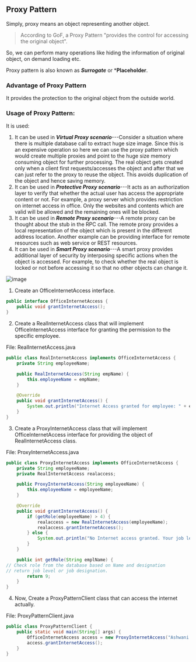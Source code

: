 ## Proxy Pattern

Simply, proxy means an object representing another object.

> According to GoF, a Proxy Pattern "provides the control for accessing the original object".

So, we can perform many operations like hiding the information of original object, on demand loading etc.

Proxy pattern is also known as ***Surrogate*** or ***Placeholder**.

### Advantage of Proxy Pattern

It provides the protection to the original object from the outside world.

### Usage of Proxy Pattern:

It is used:

1) It can be used in ***Virtual Proxy scenario***---Consider a situation where there is multiple database call to
   extract huge size image. Since this is an expensive operation so here we can use the proxy pattern which would create
   multiple proxies and point to the huge size memory consuming object for further processing. The real object gets
   created only when a client first requests/accesses the object and after that we can just refer to the proxy to reuse
   the object. This avoids duplication of the object and hence saving memory.
2) It can be used in ***Protective Proxy scenario***---It acts as an authorization layer to verify that whether the
   actual user has access the appropriate content or not. For example, a proxy server which provides restriction on
   internet access in office. Only the websites and contents which are valid will be allowed and the remaining ones will
   be blocked.
3) It can be used in ***Remote Proxy scenario***---A remote proxy can be thought about the stub in the RPC call. The
   remote proxy provides a local representation of the object which is present in the different address location.
   Another example can be providing interface for remote resources such as web service or REST resources.
4) It can be used in ***Smart Proxy scenario***---A smart proxy provides additional layer of security by interposing
   specific actions when the object is accessed. For example, to check whether the real object is locked or not before
   accessing it so that no other objects can change it.

![image](https://www.javatpoint.com/images/designpattern/proxyuml.jpg)

1) Create an OfficeInternetAccess interface.

```java
public interface OfficeInternetAccess {
    public void grantInternetAccess();
}
```  

2) Create a RealInternetAccess class that will implement OfficeInternetAccess interface for granting the permission to
   the specific employee.

File: RealInternetAccess.java

```java
public class RealInternetAccess implements OfficeInternetAccess {
    private String employeeName;

    public RealInternetAccess(String empName) {
        this.employeeName = empName;
    }

    @Override
    public void grantInternetAccess() {
        System.out.println("Internet Access granted for employee: " + employeeName);
    }
}
```

3) Create a ProxyInternetAccess class that will implement OfficeInternetAccess interface for providing the object of
   RealInternetAccess class.

File: ProxyInternetAccess.java

```java
public class ProxyInternetAccess implements OfficeInternetAccess {
    private String employeeName;
    private RealInternetAccess realaccess;

    public ProxyInternetAccess(String employeeName) {
        this.employeeName = employeeName;
    }

    @Override
    public void grantInternetAccess() {
        if (getRole(employeeName) > 4) {
            realaccess = new RealInternetAccess(employeeName);
            realaccess.grantInternetAccess();
        } else {
            System.out.println("No Internet access granted. Your job level is below 5");
        }
    }

    public int getRole(String emplName) {
// Check role from the database based on Name and designation  
// return job level or job designation.  
        return 9;
    }
} 
```

4) Now, Create a ProxyPatternClient class that can access the internet actually.

File: ProxyPatternClient.java

```java
public class ProxyPatternClient {
    public static void main(String[] args) {
        OfficeInternetAccess access = new ProxyInternetAccess("Ashwani Rajput");
        access.grantInternetAccess();
    }
}
```  